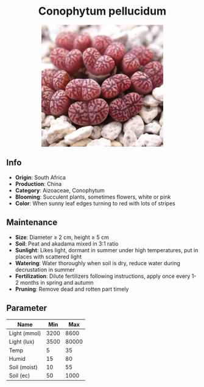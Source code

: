 <h1 align='center'>Conophytum pellucidum</h1>
<p align="center">
    <img 
        align='center'
        width='320'
        src="../images/conophytum pellucidum.png" 
        alt='Conophytum pellucidum' />
</p>

## Info

 - **Origin**: South Africa
 - **Production**: China
 - **Category**: Aizoaceae, Conophytum
 - **Blooming**: Succulent plants, sometimes flowers, white or pink
 - **Color**: When sunny leaf edges turning to red with lots of stripes

## Maintenance

 - **Size**: Diameter ≥ 2 cm, height ≥ 5 cm
 - **Soil**: Peat and akadama mixed in 3:1 ratio
 - **Sunlight**: Likes light, dormant in summer under high temperatures, put in places with scattered light
 - **Watering**: Water thoroughly when soil is dry, reduce water during decrustation in summer
 - **Fertilization**: Dilute fertilizers following instructions, apply once every 1-2 months in spring and autumn
 - **Pruning**: Remove dead and rotten part timely

## Parameter

| Name         | Min  | Max   |
|--------------|------|-------|
| Light (mmol) | 3200 | 8600  |
| Light (lux)  | 3500 | 80000 |
| Temp         | 5    | 35    |
| Humid        | 15   | 80    |
| Soil (moist) | 10   | 55    |
| Soil (ec)    | 50  | 1000  |